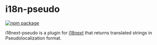 # i18n-pseudo

[![npm package][npm-badge]][npm]

i18next-pseudo is a plugin for [i18next](https://www.i18next.com/overview/plugins-and-utils) that returns translated strings in Pseudolocalization format.

[npm-badge]: https://img.shields.io/npm/v/npm-package.png?style=flat-square
[npm]: https://www.npmjs.org/package/npm-package

